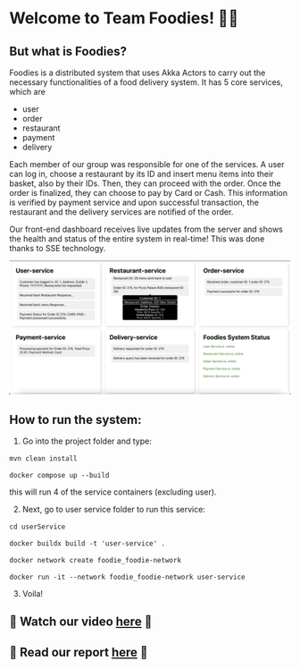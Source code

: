# Welcome to Team Foodies! 🍕🍝

## But what is Foodies? 

Foodies is a distributed system that uses Akka Actors to carry out the necessary functionalities of a food delivery system. It has 5 core services, which are 
- user 
- order
- restaurant
- payment
- delivery

Each member of our group was responsible for one of the services. A user can log in, choose a restaurant by its ID and insert menu items into their basket, also by their IDs. Then, they can proceed with the order. Once the order is finalized, they can choose to pay by Card or Cash. This information is verified by payment service and upon successful transaction, the restaurant and the delivery services are notified of the order.

Our front-end dashboard receives live updates from the server and shows the health and status of the entire system in real-time! This was done thanks to SSE technology. 

<img src = '/dashboard-screenshot.png' alt = "cover" />

## How to run the system:

1. Go into the project folder and type:
```
mvn clean install
```
```
docker compose up --build
```
this will run 4 of the service containers (excluding user).

2. Next, go to user service folder to run this service:
```
cd userService
```
```
docker buildx build -t 'user-service' .
```
```
docker network create foodie_foodie-network
```
```
docker run -it --network foodie_foodie-network user-service
```

3. Voila! 


## 🎥 Watch our video [here](https://drive.google.com/file/d/1STfa-P64WnnOVKS1Gz2iPkgbAtfGayyi/view?usp=sharing) 🌟
## 📖 Read our report [here]() 🌠




